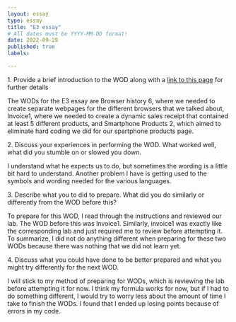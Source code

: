 ```yaml
---
layout: essay
type: essay
title: "E3 essay"
# All dates must be YYYY-MM-DD format!
date: 2022-09-28
published: true
labels:

---
```

<p>1.	Provide a brief introduction to the WOD along with a <a href="https://dport96.github.io/ITM352/morea/060.expressions-operators/experience-preparing-for-WOD.html">link to this page</a> for further details</p>

<p>The WODs for the E3 essay are Browser history 6, where we needed to create separate webpages for the different browsers that we talked about, Invoice1, where we needed to create a dynamic sales receipt that contained at least 5 different products, and Smartphone Products 2, which aimed to eliminate hard coding we did for our spartphone products page.</p>

<p>2.	Discuss your experiences in performing the WOD. What worked well, what did you stumble on or slowed you down.</p>

<p>I understand what he expects us to do, but sometimes the wording is a little bit hard to understand. Another problem I have is getting used to the symbols and wording needed for the various languages.</p>

<p>3.	Describe what you to did to prepare. What did you do similarly or differently from the WOD before this?</p>

<p>To prepare for this WOD, I read through the instructions and reviewed our lab. The WOD before this was Invoice1. Similarly, invoice1 was exactly like the corresponding lab and just required me to review before attempting it. To summarize, I did not do anything different when preparing for these two WODs because there was nothing that we did not learn yet.</p>

<p>4.	Discuss what you could have done to be better prepared and what you might try differently for the next WOD.</p>

<p>I will stick to my method of preparing for WODs, which is reviewing the lab before attempting it for now. I think my formula works for now, but if I had to do something different, I would try to worry less about the amount of time I take to finish the WODs. I found that I ended up losing points because of errors in my code.</p>
